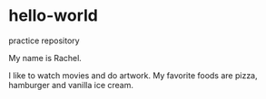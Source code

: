 # hello-world
practice repository

My name is Rachel.

I like to watch movies and do artwork.
My favorite foods are pizza, hamburger and vanilla ice cream.

